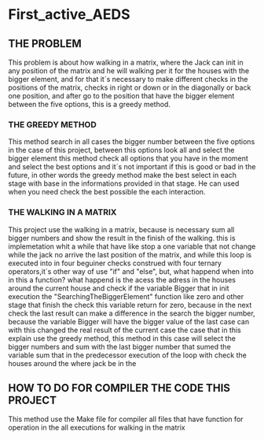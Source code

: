 <h1>First_active_AEDS</h1>

<h2>THE PROBLEM</h2>

This problem is about how walking in a matrix, where the Jack can init in
any position of the matrix and he will walking per it for the houses with 
the bigger element, and for that it´s necessary to make different checks 
in the positions of the matrix, checks in right or down or in the diagonally 
or back one position, and after go to the position that have the bigger 
element between the five options, this is a greedy method. 

<h3>THE GREEDY METHOD</h3>

This method search in all cases the bigger number between the five options 
in the case of this project, between this options look all and select the
bigger element this method check all 
options that you have in the moment and select the best options and it´s 
not important if this is good or bad in the future, in other words the 
greedy method make the best select in each stage with base in the 
informations provided in that stage. He can used when you need check 
the best possible the each interaction.

<h3>THE WALKING IN A MATRIX</h3>

This project use the walking in a matrix, because is necessary sum all bigger
numbers and show the result in the finish of the walking. this is implemetation
whit a while that have like stop a one variable that not change while the jack 
no arrive the last position of the matrix, and while this loop is executed into
in four beguiner checks construed with four ternary operators,it´s other way
of use "if" and "else", but, what happend when into in this a function? what happend
is the acess the adress in the houses around the current house and check if the
variable Bigger that in init execution the "SearchingTheBiggerElement" function
like zero and other stage that finish the check this variable return for zero,
because in the next check the last result can make a difference in the search 
the bigger number, because the variable Bigger will have the bigger value of the
last case can with this changed the real result of the current case
the case that in this explain use the greedy method, this method in this case 
will select the bigger numbers and sum with the last bigger number that sumed
the variable sum that in the predecessor execution of the loop with check the
houses around the where jack be in the 

<h2>HOW TO DO FOR COMPILER THE CODE THIS PROJECT</h2>

This method use the Make file for compiler all files that have function
for operation in the all executions for walking in the matrix

